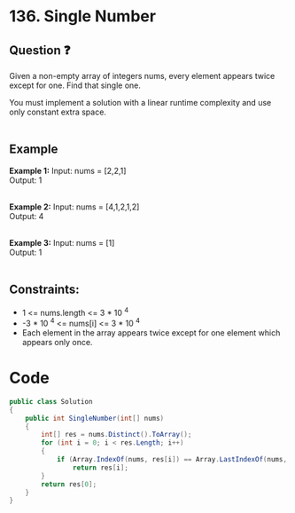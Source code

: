 # 136. Single Number
## Question ❓ <br>
Given a non-empty array of integers nums, every element appears twice except for one. Find that single one.

You must implement a solution with a linear runtime complexity and use only constant extra space.
<br><br>

## Example

__Example 1:__
Input: nums = [2,2,1]       
Output: 1      
<br>

__Example 2:__  Input: nums = [4,1,2,1,2]     
Output: 4    
<br>



      
__Example 3:__  Input: nums = [1]     
Output: 1  
<br>
  
## Constraints:

- 1 <= nums.length <= 3 * 10 <sup>4</sup>
- -3 * 10 <sup> 4</sup> <= nums[i] <= 3 * 10 <sup> 4</sup>
- Each element in the array appears twice except for one element which appears only once.

# Code
```C#
public class Solution
{
    public int SingleNumber(int[] nums)
    {
        int[] res = nums.Distinct().ToArray();
        for (int i = 0; i < res.Length; i++)
        {
            if (Array.IndexOf(nums, res[i]) == Array.LastIndexOf(nums, res[i]))
                return res[i];
        }
        return res[0];
    }
}

```
